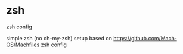 # zsh
zsh config

simple zsh (no oh-my-zsh) setup based on https://github.com/Mach-OS/Machfiles zsh config
